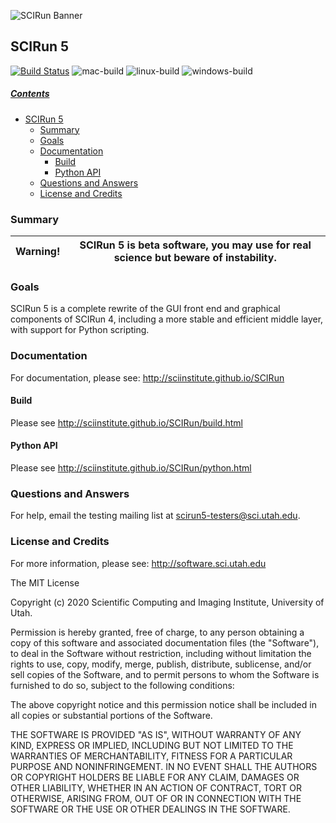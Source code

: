 ![SCIRun Banner](http://www.sci.utah.edu/images/software/SCIRun/scirun.png "")

## SCIRun 5
<!-- https://github.com/SCIInstitute/SCIRun -->

[![Build Status](https://travis-ci.org/SCIInstitute/SCIRun.svg)](https://travis-ci.org/SCIInstitute/SCIRun)
![mac-build](https://github.com/SCIInstitute/SCIRun/workflows/mac-build/badge.svg)
![linux-build](https://github.com/SCIInstitute/SCIRun/workflows/linux-build/badge.svg)
![windows-build](https://github.com/SCIInstitute/SCIRun/workflows/windows-build/badge.svg)
<!-- [![Coverage Status](https://coveralls.io/repos/SCIInstitute/SCIRun/badge.png)](https://coveralls.io/r/SCIInstitute/SCIRun) -->

##### [Contents](#user-content-scirun-5-prototype "generated with DocToc(http://doctoc.herokuapp.com/)")

- [SCIRun 5](#user-content-scirun-5)
	- [Summary](#user-content-summary)
	- [Goals](#user-content-goals)
	- [Documentation](#user-content-documentation)
 	  - [Build](#user-content-build)
 	  - [Python API](#user-content-python-api)
	- [Questions and Answers](#user-content-questions-and-answers)
	- [License and Credits](#user-content-license-and-credits)

### Summary

| Warning! |  SCIRun 5 is beta software, you may use for real science but beware of instability.  |
|:--------:|:-------------------------------------------------------------------------------------:|

### Goals
SCIRun 5 is a complete rewrite of the GUI front end and graphical components of SCIRun 4, including a more stable and
efficient middle layer, with support for Python scripting.

### Documentation
For documentation, please see: http://sciinstitute.github.io/SCIRun

#### Build
Please see http://sciinstitute.github.io/SCIRun/build.html

#### Python API
Please see http://sciinstitute.github.io/SCIRun/python.html

### Questions and Answers
For help, email the testing mailing list at scirun5-testers@sci.utah.edu.

### License and Credits
  For more information, please see: http://software.sci.utah.edu

  The MIT License

  Copyright (c) 2020 Scientific Computing and Imaging Institute,
  University of Utah.


  Permission is hereby granted, free of charge, to any person obtaining a
  copy of this software and associated documentation files (the "Software"),
  to deal in the Software without restriction, including without limitation
  the rights to use, copy, modify, merge, publish, distribute, sublicense,
  and/or sell copies of the Software, and to permit persons to whom the
  Software is furnished to do so, subject to the following conditions:

  The above copyright notice and this permission notice shall be included
  in all copies or substantial portions of the Software.

  THE SOFTWARE IS PROVIDED "AS IS", WITHOUT WARRANTY OF ANY KIND, EXPRESS
  OR IMPLIED, INCLUDING BUT NOT LIMITED TO THE WARRANTIES OF MERCHANTABILITY,
  FITNESS FOR A PARTICULAR PURPOSE AND NONINFRINGEMENT. IN NO EVENT SHALL
  THE AUTHORS OR COPYRIGHT HOLDERS BE LIABLE FOR ANY CLAIM, DAMAGES OR OTHER
  LIABILITY, WHETHER IN AN ACTION OF CONTRACT, TORT OR OTHERWISE, ARISING
  FROM, OUT OF OR IN CONNECTION WITH THE SOFTWARE OR THE USE OR OTHER
  DEALINGS IN THE SOFTWARE.
